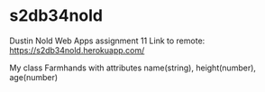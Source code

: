 # s2db34nold
Dustin Nold
Web Apps assignment 11
Link to remote: https://s2db34nold.herokuapp.com/

My class Farmhands with attributes name(string), height(number), age(number)
